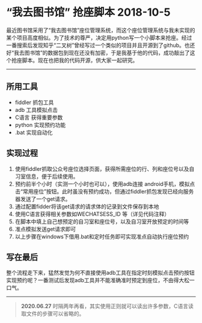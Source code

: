 # “我去图书馆” 抢座脚本 2018-10-5

最近图书馆采用了“我去图书馆”座位管理系统，而这个座位管理系统与我未实现的某个项目高度相似。为了技术的尊严，决定用python写一个小脚本来抢座。经过一番搜索后发现知乎“二叉树”曾经写过一个类似的项目并且开源到了github。也还好“我去图书馆”的数据包到现在还没有加密，于是我基于他的代码，成功敲出了这个抢座脚本。现在也把我的代码开源，供大家一起研究。
********************
## 所用工具
* fiddler 抓包工具
* adb 工具模拟点击
* C语言 获得重要参数
* python 实现预约功能
* .bat 实现自动化
## 实现过程     
1. 使用fiddler抓取公众号座位选择页面，获得所需座位的行、列和座位号以及自习室信息，便于后续使用。
2. 预约前半个小时（实测一个小时也可以），使用adb连接 android手机，模拟点击“常用座位”按钮。此时虽没有预约成功，但通过fiddler抓包发现已经向服务器发送了一个get请求。
2. 通过配置fidder将该get请求的请求体的记录到文件保存到本地
3. 使用C语言获得相关参数如WECHATSESS_ID 等（详见代码注释）
4. 在脚本中填上自己想预定的自习室和座位号，以及自习室开放预定的时间等   
5. 准点模拟发送get请求即可
6. 以上步骤在windows下借用.bat和定时任务即可实现准点自动执行座位预约
## 写在最后
整个流程走下来，猛然发觉为何不直接使用adb工具在指定时刻模拟点击预约按钮实现预约呢？一番测试后发现adb工具并不能准确准时预定到座位，不由得大松一口气。 
********************   
>**2020.06.27**
时隔两年再看，其实使用正则就可以读出许多参数，C语言读取文件的步骤可以省略的。